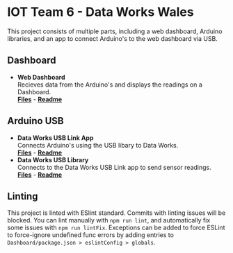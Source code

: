 # IOT Team 6 - Data Works Wales

This project consists of multiple parts, including a web dashboard, Arduino libraries, and an app to connect Arduino's to the web dashboard via USB.

## Dashboard
* **Web Dashboard**  
  Recieves data from the Arduino's and displays the readings on a Dashboard.  
  [**Files**](./Dashboard) - [**Readme**](./Dashboard/README.md)

## Arduino USB
* **Data Works USB Link App**  
  Connects Arduino's using the USB libary to Data Works.  
  [**Files**](./Arduino/USB/App) - [**Readme**](./Arduino/USB/App/README.md)
* **Data Works USB Library**  
  Connects to the Data Works USB Link app to send sensor readings.  
  [**Files**](./Arduino/USB/Library) - [**Readme**](./Arduino/USB/Library/README.md)

## Linting

This project is linted with ESlint standard. Commits with linting issues will be blocked. You can lint manually with `npm run lint`, and automatically fix some issues with `npm run lintFix`.
Exceptions can be added to force ESLint to force-ignore undefined func errors by adding entries to `Dashboard/package.json > eslintConfig > globals`.